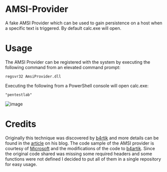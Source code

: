 # AMSI-Provider

A fake AMSI Provider which can be used to gain persistence on a host when a specific text is triggered. By default calc.exe will open. 

# Usage

The AMSI Provider can be registered with the system by executing the following command from an elevated command prompt:

`regsvr32 AmsiProvider.dll`

Executing the following from a PowerShell console will open calc.exe:

`"pentestlab"`

![image](https://github.com/netbiosX/AMSI-Provider/blob/main/Calc.PNG)

# Credits

Originally this technique was discovered by [b4rtik](https://twitter.com/b4rtik) and more details can be found in the [article](https://b4rtik.github.io/posts/antimalware-scan-interface-provider-for-persistence/) on his blog. The code sample of the AMSI provider is courtesy of [Microsoft](https://docs.microsoft.com/en-us/samples/microsoft/windows-classic-samples/iantimalwareprovider-sample/) and the modifications of the code to [b4artik](https://twitter.com/b4rtik). Since the original code shared was missing some required headers and some functions were not defined I decided to put all of them in a single repository for easy usage.

